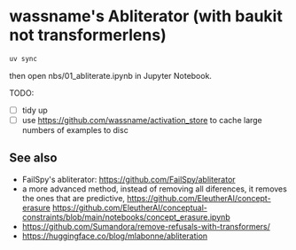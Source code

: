 # wassname's Abliterator (with baukit not transformerlens)


```sh
uv sync
```

then open nbs/01_abliterate.ipynb in Jupyter Notebook.


TODO:
- [ ] tidy up
- [ ] use https://github.com/wassname/activation_store to cache large numbers of examples to disc

## See also

- FailSpy's abliterator: https://github.com/FailSpy/abliterator
- a more advanced method, instead of removing all diferences, it removes the ones that are predictive, https://github.com/EleutherAI/concept-erasure https://github.com/EleutherAI/conceptual-constraints/blob/main/notebooks/concept_erasure.ipynb
- https://github.com/Sumandora/remove-refusals-with-transformers/
- https://huggingface.co/blog/mlabonne/abliteration
